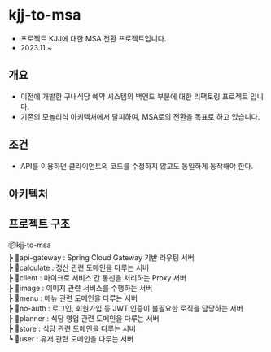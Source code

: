 # kjj-to-msa
- 프로젝트 KJJ에 대한 MSA 전환 프로젝트입니다.  
- 2023.11 ~

## 개요
- 이전에 개발한 구내식당 예약 시스템의 백엔드 부분에 대한 리팩토링 프로젝트 입니다.  
- 기존의 모놀리식 아키텍처에서 탈피하여, MSA로의 전환을 목표로 하고 있습니다.

## 조건
- API를 이용하던 클라이언트의 코드를 수정하지 않고도 동일하게 동작해야 한다.

## 아키텍처

## 프로젝트 구조
📦kjj-to-msa  
 ┣ 📂api-gateway : Spring Cloud Gateway 기반 라우팅 서버  
 ┣ 📂calculate : 정산 관련 도메인을 다루는 서버  
 ┣ 📂client : 마이크로 서비스 간 통신을 처리하는 Proxy 서버  
 ┣ 📂image : 이미지 관련 서비스를 수행하는 서버  
 ┣ 📂menu : 메뉴 관련 도메인을 다루는 서버  
 ┣ 📂no-auth : 로그인, 회원가입 등 JWT 인증이 불필요한 로직을 담당하는 서버  
 ┣ 📂planner : 식당 영업 관련 도메인을 다루는 서버  
 ┣ 📂store : 식당 관련 도메인을 다루는 서버  
 ┗ 📂user : 유저 관련 도메인을 다루는 서버  
